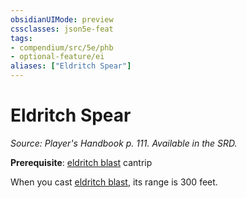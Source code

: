```yaml
---
obsidianUIMode: preview
cssclasses: json5e-feat
tags:
- compendium/src/5e/phb
- optional-feature/ei
aliases: ["Eldritch Spear"]
---
```

# Eldritch Spear
*Source: Player's Handbook p. 111. Available in the SRD.*  

**Prerequisite**: [eldritch blast](z_compendium/spells/eldritch-blast.md) cantrip

When you cast [eldritch blast](z_compendium/spells/eldritch-blast.md), its range is 300 feet.